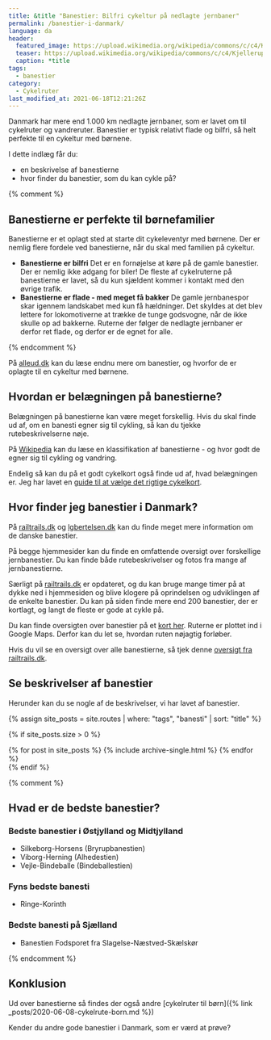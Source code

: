 ```yaml
---
title: &title "Banestier: Bilfri cykeltur på nedlagte jernbaner"
permalink: /banestier-i-danmark/
language: da
header:
  featured_image: https://upload.wikimedia.org/wikipedia/commons/c/c4/Kjellerupbanen37Skovvej.JPG
  teaser: https://upload.wikimedia.org/wikipedia/commons/c/c4/Kjellerupbanen37Skovvej.JPG
  caption: *title
tags:
  - banestier
category:
  - Cykelruter
last_modified_at: 2021-06-18T12:21:26Z
---
```


Danmark har mere end 1.000 km nedlagte jernbaner, som er lavet om til cykelruter og vandreruter. Banestier er typisk relativt flade og bilfri, så helt perfekte til en cykeltur med børnene.

I dette indlæg får du:

- en beskrivelse af banestierne
- hvor finder du banestier, som du kan cykle på?

{% comment %}

## Banestierne er perfekte til børnefamilier

Banestierne er et oplagt sted at starte dit cykeleventyr med børnene. Der er nemlig flere fordele ved banestierne, når du skal med familien på cykeltur.

- **Banestierne er bilfri**
Det er en fornøjelse at køre på de gamle banestier. Der er nemlig ikke adgang for biler! De fleste af cykelruterne på banestierne er lavet, så du kun sjældent kommer i kontakt med den øvrige trafik.
- **Banestierne er flade - med meget få bakker**
De gamle jernbanespor skar igennem landskabet med kun få hældninger. Det skyldes at det blev lettere for lokomotiverne at trække de tunge godsvogne, når de ikke skulle op ad bakkerne. Ruterne der følger de nedlagte jernbaner er derfor ret flade, og derfor er de egnet for alle.

{% endcomment %}

På [alleud.dk](https://alleud.dk/banestier-danmark/) kan du læse endnu mere om banestier, og hvorfor de er oplagte til en cykeltur med børnene.

## Hvordan er belægningen på banestierne?

Belægningen på banestierne kan være meget forskellig. Hvis du skal finde ud af, om en banesti egner sig til cykling, så kan du tjekke rutebeskrivelserne nøje.

På [Wikipedia](https://da.wikipedia.org/wiki/Vandring_og_cykling_p%C3%A5_nedlagte_jernbaner_i_Danmark) kan du læse en klassifikation af banestierne - og hvor godt de egner sig til cykling og vandring.

Endelig så kan du på et godt cykelkort også finde ud af, hvad belægningen er. Jeg har lavet en [guide til at vælge det rigtige cykelkort](/cykelkort/).

## Hvor finder jeg banestier i Danmark?

På [railtrails.dk](http://www.railtrails.dk/banestier.html) og [lgbertelsen.dk](http://www.lgbertelsen.dk/Banestier.html) kan du finde meget mere information om de danske banestier.

På begge hjemmesider kan du finde en omfattende oversigt over forskellige jernbanestier. Du kan finde både rutebeskrivelser og fotos fra mange af jernbanestierne.

Særligt på [railtrails.dk](http://www.railtrails.dk/banestier.html) er opdateret, og du kan bruge mange timer på at dykke ned i hjemmesiden og blive klogere på oprindelsen og udviklingen af de enkelte banestier. Du kan på siden finde mere end 200 banestier, der er kortlagt, og langt de fleste er gode at cykle på.

Du kan finde oversigten over banestier på et [kort her](http://www.railtrails.dk/kort.html). Ruterne er plottet ind i Google Maps. Derfor kan du let se, hvordan ruten nøjagtig forløber.

Hvis du vil se en oversigt over alle banestierne, så tjek denne [oversigt fra railtrails.dk](http://www.railtrails.dk/banestier.html).

## Se beskrivelser af banestier

Herunder kan du se nogle af de beskrivelser, vi har lavet af banestier.

{% assign site_posts = site.routes | where: "tags", "banesti" | sort: "title" %}

{% if site_posts.size > 0 %}
<div class="feature__wrapper">
  {% for post in site_posts %}
    {% include archive-single.html %}
  {% endfor %}
</div>
{% endif %}

{% comment %}

## Hvad er de bedste banestier?

### Bedste banestier i Østjylland og Midtjylland

- Silkeborg-Horsens (Bryrupbanestien)
- Viborg-Herning (Alhedestien)
- Vejle-Bindeballe (Bindeballestien)

### Fyns bedste banesti

- Ringe-Korinth

### Bedste banesti på Sjælland

- Banestien Fodsporet fra Slagelse-Næstved-Skælskør

{% endcomment %}

## Konklusion

Ud over banestierne så findes der også andre [cykelruter til børn]({% link _posts/2020-06-08-cykelrute-born.md %})

Kender du andre gode banestier i Danmark, som er værd at prøve?
